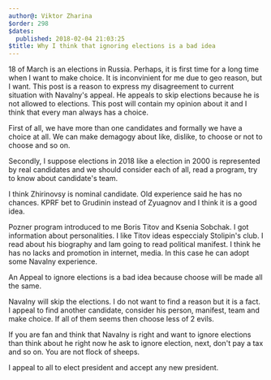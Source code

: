 ```yaml
---
author@: Viktor Zharina
$order: 298
$dates:
  published: 2018-02-04 21:03:25
$title: Why I think that ignoring elections is a bad idea
---
```

18 of March is an elections in Russia. Perhaps, it is first time for a long time when I want to make choice. It is inconvinient for me due to geo reason, but I want.
This post is a reason to express my disagreement to current situation with Navalny's appeal. He appeals to skip elections because he is not allowed to elections. This post will contain my opinion about it and I think that every man always has a choice.

First of all, we have more than one candidates and formally we have a choice at all. We can make demagogy about like, dislike, to choose or not to choose and so on.

Secondly, I suppose elections in 2018 like a election in 2000 is represented by real candidates and we should consider each of all, read a program, try to know about candidate's team.

I think Zhirinovsy is nominal candidate. Old experience said he has no chances. KPRF bet to Grudinin instead of Zyuagnov and I think it is a good idea.

Pozner program introduced to me Boris Titov and Ksenia Sobchak. I got information about personalities. I like Titov ideas especcialy Stolipin's club. I read about his biography and Iam going to read political manifest. I think he has no lacks and promotion in internet, media. In this case he can adopt some Navalny experience.

An Appeal to ignore elections is a bad idea because choose will be made all the same.

Navalny will skip the elections. I do not want to find a reason but it is a fact. I appeal to find another candidate, consider his person, manifest, team and make choice. If all of them seems then choose less of 2 evils.

If you are fan and think that Navalny is right and want to ignore elections than think about he right now he ask to ignore election, next, don't pay a tax and so on. You are not flock of sheeps.

I appeal to all to elect president and accept any new president.

